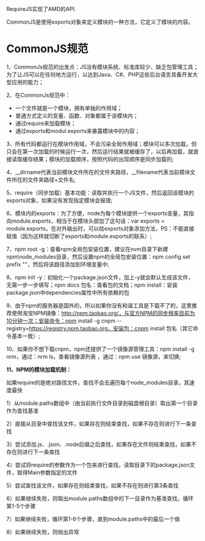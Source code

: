 RequireJS实现了AMD的API.

CommonJS是使用exports对象来定义模块的一种方法，它定义了模块的内容。

# CommonJS规范

1、CommonJs规范的出发点：JS没有模块系统、标准库较少、缺乏包管理工具；为了让JS可以在任何地方运行，以达到Java、C#、PHP这些后台语言具备开发大型应用的能力；

2、在CommonJs规范中：

- 一个文件就是一个模块，拥有单独的作用域；
- 普通方式定义的变量、函数、对象都属于该模块内；
- 通过require来加载模块；
- 通过exports和modul.exports来暴露模块中的内容；

3、所有代码都运行在模块作用域，不会污染全局作用域；模块可以多次加载，但只会在第一次加载的时候运行一次，然后运行结果就被缓存了，以后再加载，就直接读取缓存结果；模块的加载顺序，按照代码的出现顺序是同步加载的;

4、__dirname代表当前模块文件所在的文件夹路径，__filename代表当前模块文件所在的文件夹路径+文件名;

5、require（同步加载）基本功能：读取并执行一个JS文件，然后返回该模块的exports对象，如果没有发现指定模块会报错;

6、模块内的exports：为了方便，node为每个模块提供一个exports变量，其指向module.exports，相当于在模块头部加了这句话：var exports = module.exports，在对外输出时，可以给exports对象添加方法，PS：不能直接赋值（因为这样就切断了exports和module.exports的联系）; 

7、npm root -g：查看npm全局包安装位置，建议在nvm目录下新建npm\node_modules目录，然后设置npm的全局包安装位置：npm config set prefix ""，然后将该路径添加到环境变量中; 

8、npm init -y：初始化一个package.json文件，加上-y就会默认生成该文件，无需一步一步填写；npm docs 包名：查看包的文档；npm install：安装package.json中dependencies属性中所有依赖的包 

9、由于npm的服务器是国外的，所以如果你没有和谐工具是下载不了的，这里推荐使用淘宝NPM镜像：http://npm.taobao.org/，与官方NPM的同步频率目前为10分钟一次；安装命令：npm install -g cnpm --registry=https://registry.npm.taobao.org，安装包：cnpm install 包名（其它命令基本一致）;

10、如果你不想下载cnpm，npm还提供了一个镜像源管理工具：npm install -g nrm，通过：nrm ls，查看镜像源列表 ，通过：npm use 镜像源，来切换;

**11、NPM的模块加载机制：**

​      如果require的是绝对路径文件，查找不会去遍历每个node_modules目录，其速度最快

1）从module.paths数组中（由当前执行文件目录到磁盘根目录）取出第一个目录作为查找基准

2）直接从目录中查找该文件，如果存在则结束查找，如果不存在则进行下一条查找

3）尝试添加.js、.json、.node后缀之后查找，如果存在文件则结束查找，如果不存在则进行下一条查找

4）尝试将require的参数作为一个包来进行查找，读取目录下的package.json文件，取得Main参数指定的文件

5）尝试查找该文件，如果存在则结束查找，如果不存在则进行第3条查找

6）如果继续失败，则取出module.paths数组中的下一目录作为基准查找，循环第1-5个步骤

7）如果继续失败，循环第1-6个步骤，直到module.paths中的最后一个值

8）如果继续失败，则抛出异常
